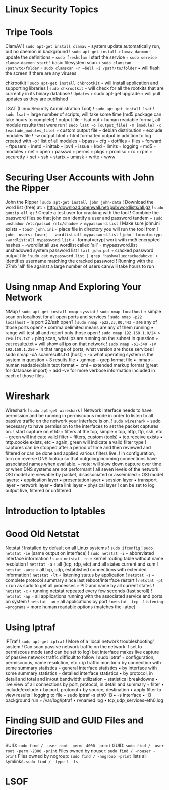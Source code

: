 Linux Security Topics
=====================

Tripe Tools
===========

ClamAV
! `sudo apt-get install clamav`
    ◦ system update automatically run, but no daemon in background
! `sudo apt-get install clamav-daemon`
! update the definitions
    ◦ `sudo freshclam`
! start the service
    ◦ `sudo service clamav-daemon start`
! basic filesystem scan
    ◦ `sudo clamscan /path/to/folder`
    ◦ `sudo clamscan -r –bell -i /path/to/folder`
        ▪ will flash the screen if there are any viruses 

chkrootkit
! `sudo apt-get install chkrootkit`
    ◦ will install application and supporting libraries
! `sudo chkrootkit`
    ◦ will check for all the rootkits that are currently in its binary database
! `Updates`
    ◦ sudo apt-get upgrade
    ◦ will pull updates as they are published

LSAT (Linux Security Administration Tool)
! `sudo apt-get install lsat`
! `sudo lsat`
    ◦ large number of scripts, will take some time (md5 package can take hours to complete)
! output file – lsat.out
    ◦ human readable format, all module results that were run
! `sudo lsat -o [output_file] -m [module] -x [exclude_modules_file]`
    ◦ custom output file
    ◦ debian distribution
    ◦ exclude modules file
! -w output.html
    ◦ html formatted output in addition to log created with -o
! list of all modules
    ◦ bpass
    ◦ cfg
    ◦ dotfiles
    ◦ files
    ◦ forward
    ◦ ftpusers
    ◦ inetd
    ◦ inittab
    ◦ ipv4
    ◦ issue
    ◦ kbd
    ◦ limits
    ◦ logging
    ◦ md5
    ◦ modules
    ◦ net
    ◦ open
    ◦ passwd
    ◦ perms
    ◦ pkgs
    ◦ promisc
    ◦ rc
    ◦ rpm
    ◦ securetty
    ◦ set
    ◦ ssh
    ◦ startx
    ◦ umask
    ◦ write
    ◦ www

Securing User Accounts with John the Ripper
===========================================

John the Ripper
! `sudo apt-get install john john-data`
! Download the word list (free) at:
    ◦ http://download.openwall.net/pub/wordlists/all.gz
! `sudo gunzip all.gz`
! Create a test user for cracking with the tool
! Combine the password files so that john can identify a user and password tandem
    ◦ `sudo unshadow /etc/passwd /etc/shadow > mypassword.list`
! Make sure john.ini exists
    ◦ `touch john.ini`
    ◦ place file in directory you will run the tool from
! `john -users:-[user]  -wordlist:all mypassword.list`
! `john –format=crypt -wordlist:all mypassword.list`
    ◦ -format=crypt work with md5 encrypted hashes
    ◦ -wordlist:all use wordlist called 'all'
    ◦ mypassword.list unshadowed system password list
! `tail john.pot`
    ◦ cracked password output file
! `sudo cat mypassword.list | grep 'hashvaluecrackedabove'`
    ◦ identifies username matching the cracked password
! Running with the 27mb 'all' file against a large number of users can/will take hours to run


Using nmap And Exploring Your Network
=====================================

NMap
! `sudo apt-get install nmap sysstat`
! `sudo nmap localhost`
    ◦ simple scan on localhost for all open ports and services
! `sudo nmap -p22 localhost`
    ◦ is port 22/ssh open?
! `sudo nmap -p22,23,80,443`
    ◦ are any of those ports open?
        ▪ comma delimited means are any of them running
        ▪ range will test all and report only those open
! `sudo nmap 192.168.1.0/24 > results.txt`
    ◦ ping scan, what ips are running on the subnet in question
    ◦ cat results.txt
        ▪ will show all ips on that network
! `sudo nmap -p1-340 -sV 192.168.1.250`
    ◦ in that range of ports, what version are those services
! sudo nmap -oA scanresults.txt [host]
    ◦ -o what operating system is the system in question
    ◦ 3 results file
        ▪ .gnmap – grep format file
        ▪ .nmap – human readable/plain text format
        ▪ .xml – extended markup format (great for database import)
    ◦ add -vv for more verbose information included in each of those files

Wireshark
=========

Wireshark
! `sudo apt-get wireshark`
! Network interface needs to have permission and be running in permiscuous mode in order to listen to all passive traffic on the network your interface is on.
! `sudo wireshark`
    ◦ sudo necessary to have permission to the interfaces to set the packet captures on.
! start capture on eth0
    ◦ filters at the top, simple
        ▪ tcp, http, ftp, ssh, etc – green will indicate valid filter
    ◦ filters, custom (tools)
        ▪ tcp.receive exists
        ▪ http.cookie exists, etc
        ▪ again, green will indicate a valid filter type
! captures can be stopped after a period of time and then reviewed and filtered or can be done and applied various filters live.
! in configuration, turn on reverse DNS lookup so that outgoing/incoming connections have associated names when available.
    ◦ note: will slow down capture over time or when DNS systems are not performant
! all seven levels of the network OSI model are viewable by packet, disassociated or assembled
    ◦ OSI model layers:
        ▪ application layer
        ▪ presentation layer
        ▪ session layer
        ▪ transport layer
        ▪ network layer
        ▪ data link layer
        ▪ physical layer
! can be set to log output live, filtered or unfiltered

Introduction to Iptables
========================



Good Old Netstat
================

Netstat
! Installed by default on all Linux systems
! `sudo ifconfig`
! `sudo netstat -ie` (same output on interface)
! `sudo netstat -i`
    ◦ abbreviated interface information
! `sudo netstat -rn`
    ◦ kernel routing table without name resolution
! `netstat -a`
    ◦ all (tcp, rdp, etc) and all states current and sum
! `netstat -aute`
    ◦ all tcp, udp, established connections with extended information
! `netstat -lt`
    ◦ listening status by application
! `netstat -s`
    ◦ complete protocol summary since last reboot/interface restart
! `netstat -pt`
    ◦ run as sudo to get all processes
    ◦ PID and name by all current states
! `netstat -c`
    ◦ running netstat repeated every few seconds (fast scroll)
! `netstat -ap`
    ◦ all applications running with the associated service and ports on system
! `netstat -an`
    ◦ all applications by port
! `netstat –tcp –listening –programs`
    ◦ more human readable options (matches the -atpe)

Using Iptraf
============

IPTraf
! `sudo apt-get iptraf`
! More of a 'local network troubleshooting' system
! Can scan passive network traffic on the network if set to permiscous mode (and can be set to log) but interface makes live capture of passive network traffic difficult to follow
! sudo iptraf
    ◦ configuration, permiscuous, name resolution, etc
    ◦ ip traffic monitor
        ▪ by connection with some summary statistics
    ◦ general interface statistics
        ▪ by interface with some summary statistics
    ◦ detailed interface statistics
        ▪ by protocol, in detail and total and in/out bandwidth utilization
    ◦ statistical breakdowns
        ▪ live view of all connections by port, protocol, in detail and summary
    ◦ filter
        ▪ include/exclude
        ▪ by port, protocol
        ▪ by source, destination
        ▪ apply filter to view results
! logging to file
    ◦ sudo iptraf -s eth0 -B
        ▪ -s interface
        ▪ -B background run
    ◦ /var/log/iptraf
        ▪ rvnamed.log
        ▪ tcp_udp_services-eth0.log

Finding SUID and GUID Files and Directories
===========================================

SUID: `sudo find / -user root -perm -4000 -print`
GUID: `sudo find / -user root -perm -2000 -print`
Files owned by nouser:  `sudo find / -nouser -print`
Files owned by nogroup:  `sudo find / -nogroup -print`
lists all symlinks: `sudo find / -type l -ls`

LSOF
====



